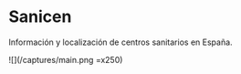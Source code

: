# Sanicen

Información y localización de centros sanitarios en España.


![](/captures/main.png =x250)